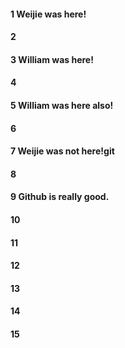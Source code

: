#### 1 Weijie was here!
#### 2
#### 3 William was here!
#### 4
#### 5 William was here also!
#### 6
#### 7 Weijie was not here!git
#### 8
#### 9 Github is really good.
#### 10
#### 11
#### 12
#### 13
#### 14
#### 15